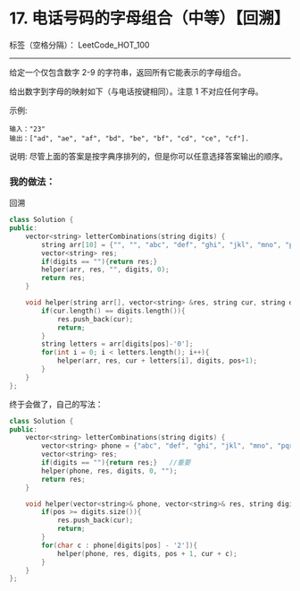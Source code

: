 ﻿# 17. 电话号码的字母组合（中等）【回溯】

标签（空格分隔）： LeetCode_HOT_100

---
给定一个仅包含数字 2-9 的字符串，返回所有它能表示的字母组合。

给出数字到字母的映射如下（与电话按键相同）。注意 1 不对应任何字母。

示例:

    输入："23"
    输出：["ad", "ae", "af", "bd", "be", "bf", "cd", "ce", "cf"].

说明:
尽管上面的答案是按字典序排列的，但是你可以任意选择答案输出的顺序。

### 我的做法：   
回溯
```C++
class Solution {
public: 
    vector<string> letterCombinations(string digits) {
        string arr[10] = {"", "", "abc", "def", "ghi", "jkl", "mno", "pqrs", "tuv", "wxyz"};
        vector<string> res;
        if(digits == ""){return res;}
        helper(arr, res, "", digits, 0);
        return res;
    }

    void helper(string arr[], vector<string> &res, string cur, string digits, int pos){
        if(cur.length() == digits.length()){
            res.push_back(cur);
            return;
        }
        string letters = arr[digits[pos]-'0'];
        for(int i = 0; i < letters.length(); i++){
            helper(arr, res, cur + letters[i], digits, pos+1);
        }
    }
};
```
终于会做了，自己的写法：
```c++
class Solution {
public:
    vector<string> letterCombinations(string digits) {
        vector<string> phone = {"abc", "def", "ghi", "jkl", "mno", "pqrs", "tuv", "wxyz"};
        vector<string> res;
        if(digits == ""){return res;}   //重要
        helper(phone, res, digits, 0, "");
        return res;
    }

    void helper(vector<string>& phone, vector<string>& res, string digits, int pos, string cur){
        if(pos >= digits.size()){
            res.push_back(cur);
            return;
        }
        for(char c : phone[digits[pos] - '2']){
            helper(phone, res, digits, pos + 1, cur + c);
        }
    }
};
```